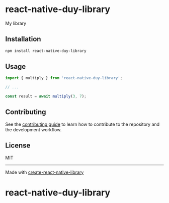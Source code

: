 # react-native-duy-library

My library

## Installation

```sh
npm install react-native-duy-library
```

## Usage

```js
import { multiply } from 'react-native-duy-library';

// ...

const result = await multiply(3, 7);
```

## Contributing

See the [contributing guide](CONTRIBUTING.md) to learn how to contribute to the repository and the development workflow.

## License

MIT

---

Made with [create-react-native-library](https://github.com/callstack/react-native-builder-bob)
# react-native-duy-library
